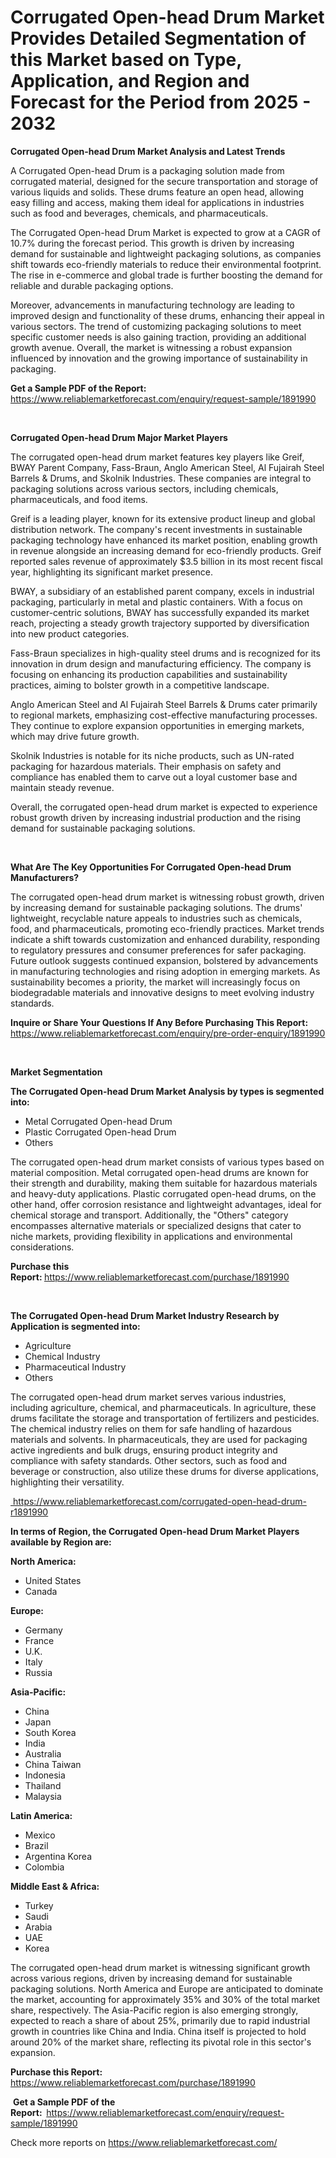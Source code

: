 <p><h1>Corrugated Open-head Drum Market Provides Detailed Segmentation of this Market based on Type, Application, and Region and Forecast for the Period from 2025 - 2032</h1></p><p><strong>Corrugated Open-head Drum Market Analysis and Latest Trends</strong></p>
<p><p>A Corrugated Open-head Drum is a packaging solution made from corrugated material, designed for the secure transportation and storage of various liquids and solids. These drums feature an open head, allowing easy filling and access, making them ideal for applications in industries such as food and beverages, chemicals, and pharmaceuticals.</p><p>The Corrugated Open-head Drum Market is expected to grow at a CAGR of 10.7% during the forecast period. This growth is driven by increasing demand for sustainable and lightweight packaging solutions, as companies shift towards eco-friendly materials to reduce their environmental footprint. The rise in e-commerce and global trade is further boosting the demand for reliable and durable packaging options. </p><p>Moreover, advancements in manufacturing technology are leading to improved design and functionality of these drums, enhancing their appeal in various sectors. The trend of customizing packaging solutions to meet specific customer needs is also gaining traction, providing an additional growth avenue. Overall, the market is witnessing a robust expansion influenced by innovation and the growing importance of sustainability in packaging.</p></p>
<p><strong>Get a Sample PDF of the Report:&nbsp;</strong> <a href="https://www.reliablemarketforecast.com/enquiry/request-sample/1891990?utm_campaign=2472&utm_medium=2&utm_source=Github&utm_content=ia&utm_term=28032025&utm_id=corrugated-open-head-drum">https://www.reliablemarketforecast.com/enquiry/request-sample/1891990</a></p>
<p>&nbsp;</p>
<p><strong>Corrugated Open-head Drum Major Market Players</strong></p>
<p><p>The corrugated open-head drum market features key players like Greif, BWAY Parent Company, Fass-Braun, Anglo American Steel, Al Fujairah Steel Barrels & Drums, and Skolnik Industries. These companies are integral to packaging solutions across various sectors, including chemicals, pharmaceuticals, and food items.</p><p>Greif is a leading player, known for its extensive product lineup and global distribution network. The company's recent investments in sustainable packaging technology have enhanced its market position, enabling growth in revenue alongside an increasing demand for eco-friendly products. Greif reported sales revenue of approximately $3.5 billion in its most recent fiscal year, highlighting its significant market presence.</p><p>BWAY, a subsidiary of an established parent company, excels in industrial packaging, particularly in metal and plastic containers. With a focus on customer-centric solutions, BWAY has successfully expanded its market reach, projecting a steady growth trajectory supported by diversification into new product categories.</p><p>Fass-Braun specializes in high-quality steel drums and is recognized for its innovation in drum design and manufacturing efficiency. The company is focusing on enhancing its production capabilities and sustainability practices, aiming to bolster growth in a competitive landscape.</p><p>Anglo American Steel and Al Fujairah Steel Barrels & Drums cater primarily to regional markets, emphasizing cost-effective manufacturing processes. They continue to explore expansion opportunities in emerging markets, which may drive future growth.</p><p>Skolnik Industries is notable for its niche products, such as UN-rated packaging for hazardous materials. Their emphasis on safety and compliance has enabled them to carve out a loyal customer base and maintain steady revenue.</p><p>Overall, the corrugated open-head drum market is expected to experience robust growth driven by increasing industrial production and the rising demand for sustainable packaging solutions.</p></p>
<p>&nbsp;</p>
<p><strong>What Are The Key Opportunities For Corrugated Open-head Drum Manufacturers?</strong></p>
<p><p>The corrugated open-head drum market is witnessing robust growth, driven by increasing demand for sustainable packaging solutions. The drums' lightweight, recyclable nature appeals to industries such as chemicals, food, and pharmaceuticals, promoting eco-friendly practices. Market trends indicate a shift towards customization and enhanced durability, responding to regulatory pressures and consumer preferences for safer packaging. Future outlook suggests continued expansion, bolstered by advancements in manufacturing technologies and rising adoption in emerging markets. As sustainability becomes a priority, the market will increasingly focus on biodegradable materials and innovative designs to meet evolving industry standards.</p></p>
<p><strong>Inquire or Share Your Questions If Any Before Purchasing This Report:</strong> <a href="https://www.reliablemarketforecast.com/enquiry/pre-order-enquiry/1891990?utm_campaign=2472&utm_medium=2&utm_source=Github&utm_content=ia&utm_term=28032025&utm_id=corrugated-open-head-drum">https://www.reliablemarketforecast.com/enquiry/pre-order-enquiry/1891990</a></p>
<p>&nbsp;</p>
<p><strong>Market Segmentation</strong></p>
<p><strong>The Corrugated Open-head Drum Market Analysis by types is segmented into:</strong></p>
<p><ul><li>Metal Corrugated Open-head Drum</li><li>Plastic Corrugated Open-head Drum</li><li>Others</li></ul></p>
<p><p>The corrugated open-head drum market consists of various types based on material composition. Metal corrugated open-head drums are known for their strength and durability, making them suitable for hazardous materials and heavy-duty applications. Plastic corrugated open-head drums, on the other hand, offer corrosion resistance and lightweight advantages, ideal for chemical storage and transport. Additionally, the "Others" category encompasses alternative materials or specialized designs that cater to niche markets, providing flexibility in applications and environmental considerations.</p></p>
<p><strong>Purchase this Report:&nbsp;</strong><a href="https://www.reliablemarketforecast.com/purchase/1891990?utm_campaign=2472&utm_medium=2&utm_source=Github&utm_content=ia&utm_term=28032025&utm_id=corrugated-open-head-drum">https://www.reliablemarketforecast.com/purchase/1891990</a></p>
<p>&nbsp;</p>
<p><strong>The Corrugated Open-head Drum Market Industry Research by Application is segmented into:</strong></p>
<p><ul><li>Agriculture</li><li>Chemical Industry</li><li>Pharmaceutical Industry</li><li>Others</li></ul></p>
<p><p>The corrugated open-head drum market serves various industries, including agriculture, chemical, and pharmaceuticals. In agriculture, these drums facilitate the storage and transportation of fertilizers and pesticides. The chemical industry relies on them for safe handling of hazardous materials and solvents. In pharmaceuticals, they are used for packaging active ingredients and bulk drugs, ensuring product integrity and compliance with safety standards. Other sectors, such as food and beverage or construction, also utilize these drums for diverse applications, highlighting their versatility.</p></p>
<p><a href="https://www.reliablemarketforecast.com/corrugated-open-head-drum-r1891990?utm_campaign=2472&utm_medium=2&utm_source=Github&utm_content=ia&utm_term=28032025&utm_id=corrugated-open-head-drum">&nbsp;https://www.reliablemarketforecast.com/corrugated-open-head-drum-r1891990</a></p>
<p><strong>In terms of Region, the Corrugated Open-head Drum Market Players available by Region are:</strong></p>
<p>
    <p> <strong> North America: </strong>
        <ul>
            <li>United States</li>
            <li>Canada</li>
        </ul>
        </p> 
    <p> <strong> Europe: </strong>
        <ul>
            <li>Germany</li>
            <li>France</li>
            <li>U.K.</li>
            <li>Italy</li>
            <li>Russia</li>
        </ul>
        </p> 
    <p> <strong> Asia-Pacific: </strong>
        <ul>
            <li>China</li>
            <li>Japan</li>
            <li>South Korea</li>
            <li>India</li>
            <li>Australia</li>
            <li>China Taiwan</li>
            <li>Indonesia</li>
            <li>Thailand</li>
            <li>Malaysia</li>
        </ul>
        </p> 
    <p> <strong> Latin America: </strong>
        <ul>
            <li>Mexico</li>
            <li>Brazil</li>
            <li>Argentina Korea</li>
            <li>Colombia</li>
        </ul>
        </p> 
    <p> <strong> Middle East & Africa: </strong>
        <ul>
            <li>Turkey</li>
            <li>Saudi</li>
            <li>Arabia</li>
            <li>UAE</li>
            <li>Korea</li>
        </ul>
    </p>
    </p>
<p><p>The corrugated open-head drum market is witnessing significant growth across various regions, driven by increasing demand for sustainable packaging solutions. North America and Europe are anticipated to dominate the market, accounting for approximately 35% and 30% of the total market share, respectively. The Asia-Pacific region is also emerging strongly, expected to reach a share of about 25%, primarily due to rapid industrial growth in countries like China and India. China itself is projected to hold around 20% of the market share, reflecting its pivotal role in this sector's expansion.</p></p>
<p><strong>Purchase this Report: </strong><a href="https://www.reliablemarketforecast.com/purchase/1891990?utm_campaign=2472&utm_medium=2&utm_source=Github&utm_content=ia&utm_term=28032025&utm_id=corrugated-open-head-drum">https://www.reliablemarketforecast.com/purchase/1891990</a></p>
<p>&nbsp;<strong>Get a Sample PDF of the Report:&nbsp;&nbsp;</strong><a href="https://www.reliablemarketforecast.com/enquiry/request-sample/1891990?utm_campaign=2472&utm_medium=2&utm_source=Github&utm_content=ia&utm_term=28032025&utm_id=corrugated-open-head-drum">https://www.reliablemarketforecast.com/enquiry/request-sample/1891990</a></p>
<p><strong></strong></p>
<p>Check more reports on <a href="https://www.reliablemarketforecast.com/?utm_campaign=2472&utm_medium=2&utm_source=Github&utm_content=ia&utm_term=28032025&utm_id=corrugated-open-head-drum">https://www.reliablemarketforecast.com/</a></p>
